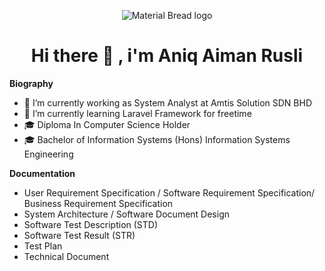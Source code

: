 <p align="center">
    <img src="https://github.com/aemx18/aemx18/assets/69670768/1dbd0131-92c0-4f3f-91b4-f97949fd846a" alt="Material Bread logo">
</p>






<h1 align="center" > Hi there 👋 , i'm Aniq Aiman Rusli </h1>



**Biography**
- 🔭 I’m currently working as System Analyst at Amtis Solution SDN BHD
- 🌱 I’m currently learning Laravel Framework for freetime
- 🎓 Diploma In Computer Science Holder
- 🎓 Bachelor of Information Systems (Hons) Information Systems Engineering

**Documentation**
- User Requirement Specification / Software Requirement Specification/ Business Requirement Specification
- System Architecture / Software Document Design
- Software Test Description (STD)
- Software Test Result (STR)
- Test Plan
- Technical Document
